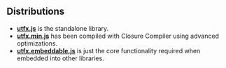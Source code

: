 Distributions
-------------
* **[utfx.js](https://raw.githubusercontent.com/dcodeIO/utfx/master/dist/utfx.js)**
  is the standalone library.
* **[utfx.min.js](https://raw.githubusercontent.com/dcodeIO/utfx/master/dist/utfx.min.js)**
  has been compiled with Closure Compiler using advanced optimizations.
* **[utfx.embeddable.js](https://raw.githubusercontent.com/dcodeIO/utfx/master/dist/utfx.embeddable.js)**
  is just the core functionality required when embedded into other libraries.
